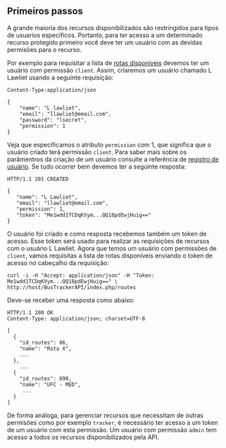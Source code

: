 Primeiros passos
----------------

A grande maioria dos recursos disponibilizados são restringidos para tipos de
usuarios especificos. Portanto, para ter acesso a um determinado
recurso protegido primeiro você deve ter um usuário com as devidas
permisões para o recurso.

Por exemplo para requisitar a lista de
[rotas disponíveis](http://localhost/BusTrackerAPI/docs/index.html#api-Routes-GetRoutes)
devemos ter um usuário com permissão `client`.
Assim, criaremos um usuário chamado L Lawliet usando a seguinte requisição:

```
Content-Type:application/json

{
    "name": "L lawliet",
    "email": "llawliet@email.com",
    "password": "lsecret",
    "permission": 1
}
```

Veja que especificamos o atributo `permission` com 1, que significa que o usuário criado terá
permissão `client`. Para saber mais sobre os parâmentros da criação de um usuário consulte
a referência de [registro de usuário](http://localhost/BusTrackerAPI/docs/index.html#api-Users-PostUsers).
Se tudo ocorrer bem devemos ter a seguinte resposta:

```
HTTP/1.1 201 CREATED

{
   "name": "L Lawliet",
   "email": "llawliet@email.com",
   "permission": 1,
   "token": "Me1wdd1TCDqKVym...QQ18pdEwjHuig=="
}

```

O usuário foi criado e como resposta recebemos também um token de acesso.
Esse token será usado para realizar as requisições de recursos com o usuário
L Lawliet.
Agora que temos um usuário com permissões de `client`, vamos requisitas a lista
de rotas disponíveis enviando o token de acesso no cabeçalho da requisição:

```
curl -i -H "Accept: application/json" -H "Token: Me1wdd1TCDqKVym...QQ18pdEwjHuig==" \
http://host/BusTrackerAPI/index.php/routes
```

Deve-se receber uma resposta como abaixo:
```
HTTP/1.1 200 OK
Content-Type: application/json; charset=UTF-8

[
  {
    "id_routes": 86,
    "name": "Rota X",
    ...
  },
    ...
  {
    "id_routes": 890,
    "name": "UFC - MED",
     ...
  }
]
```

De forma análoga, para gerenciar recursos que necessitam de outras permisões como por
exemplo `tracker`, é necessário ter acesso a um token de um usuário com esta permissão.
Um usuário com permissão `admin` tem acesso a todos os recursos disponibilizados pela API.
